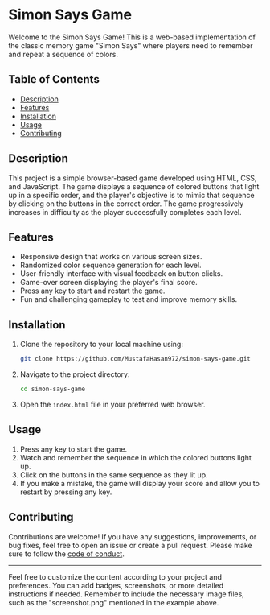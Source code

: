 # Simon Says Game

Welcome to the Simon Says Game! This is a web-based implementation of the classic memory game "Simon Says" where players need to remember and repeat a sequence of colors.

## Table of Contents

- [Description](#description)
- [Features](#features)
- [Installation](#installation)
- [Usage](#usage)
- [Contributing](#contributing)

## Description

This project is a simple browser-based game developed using HTML, CSS, and JavaScript. The game displays a sequence of colored buttons that light up in a specific order, and the player's objective is to mimic that sequence by clicking on the buttons in the correct order. The game progressively increases in difficulty as the player successfully completes each level.

## Features

- Responsive design that works on various screen sizes.
- Randomized color sequence generation for each level.
- User-friendly interface with visual feedback on button clicks.
- Game-over screen displaying the player's final score.
- Press any key to start and restart the game.
- Fun and challenging gameplay to test and improve memory skills.

## Installation

1. Clone the repository to your local machine using:

   ```bash
   git clone https://github.com/MustafaHasan972/simon-says-game.git
   ```

2. Navigate to the project directory:

   ```bash
   cd simon-says-game
   ```

3. Open the `index.html` file in your preferred web browser.

## Usage

1. Press any key to start the game.
2. Watch and remember the sequence in which the colored buttons light up.
3. Click on the buttons in the same sequence as they lit up.
4. If you make a mistake, the game will display your score and allow you to restart by pressing any key.

## Contributing

Contributions are welcome! If you have any suggestions, improvements, or bug fixes, feel free to open an issue or create a pull request. Please make sure to follow the [code of conduct](CODE_OF_CONDUCT.md).

---

Feel free to customize the content according to your project and preferences. You can add badges, screenshots, or more detailed instructions if needed. Remember to include the necessary image files, such as the "screenshot.png" mentioned in the example above.
